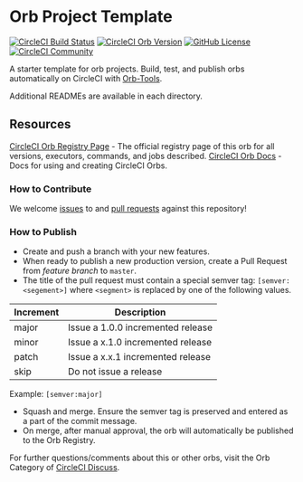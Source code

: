 # Orb Project Template

[![CircleCI Build Status](https://circleci.com/gh/accelq/accelq-connect-orb.svg?style=shield "CircleCI Build Status")](https://circleci.com/gh/accelq/accelq-connect-orb) [![CircleCI Orb Version](https://img.shields.io/badge/endpoint.svg?url=https://badges.circleci.io/orb/accelq/accelq-connect)](https://circleci.com/orbs/registry/orb/accelq/accelq-connect) [![GitHub License](https://img.shields.io/badge/license-MIT-lightgrey.svg)](https://raw.githubusercontent.com/accelq/accelq-connect-orb/master/LICENSE) [![CircleCI Community](https://img.shields.io/badge/community-CircleCI%20Discuss-343434.svg)](https://discuss.circleci.com/c/ecosystem/orbs)



A starter template for orb projects. Build, test, and publish orbs automatically on CircleCI with [Orb-Tools](https://circleci.com/orbs/registry/orb/circleci/orb-tools).

Additional READMEs are available in each directory.



## Resources

[CircleCI Orb Registry Page](https://circleci.com/orbs/registry/orb/accelq/accelq-connect-orb) - The official registry page of this orb for all versions, executors, commands, and jobs described.
[CircleCI Orb Docs](https://circleci.com/docs/2.0/orb-intro/#section=configuration) - Docs for using and creating CircleCI Orbs.

### How to Contribute

We welcome [issues](https://github.com/accelq/accelq-connect-orb/issues) to and [pull requests](https://github.com/accelq/accelq-connect-orb/pulls) against this repository!

### How to Publish
* Create and push a branch with your new features.
* When ready to publish a new production version, create a Pull Request from _feature branch_ to `master`.
* The title of the pull request must contain a special semver tag: `[semver:<segement>]` where `<segment>` is replaced by one of the following values.

| Increment | Description|
| ----------| -----------|
| major     | Issue a 1.0.0 incremented release|
| minor     | Issue a x.1.0 incremented release|
| patch     | Issue a x.x.1 incremented release|
| skip      | Do not issue a release|

Example: `[semver:major]`

* Squash and merge. Ensure the semver tag is preserved and entered as a part of the commit message.
* On merge, after manual approval, the orb will automatically be published to the Orb Registry.


For further questions/comments about this or other orbs, visit the Orb Category of [CircleCI Discuss](https://discuss.circleci.com/c/orbs).


